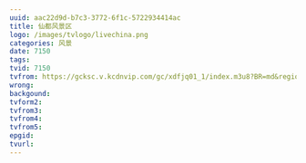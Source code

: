 ```yaml
---
uuid: aac22d9d-b7c3-3772-6f1c-5722934414ac
title: 仙都风景区
logo: /images/tvlogo/livechina.png
categories: 风景
date: 7150
tags:
tvid: 7150
tvfrom: https://gcksc.v.kcdnvip.com/gc/xdfjq01_1/index.m3u8?BR=md&region=shanghai
wrong:
backgound:
tvform2:
tvfrom3:
tvfrom4:
tvfrom5:
epgid:
tvurl:
---
```

